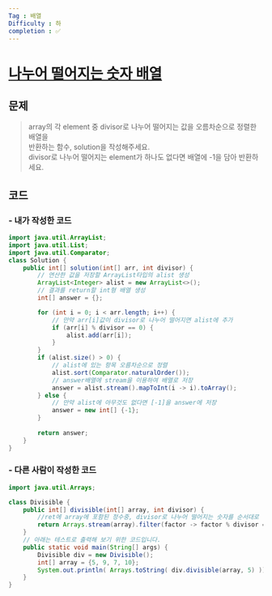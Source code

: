 ```yaml
---
Tag : 배열
Difficulty : 하
completion : ✅
---
```


# [나누어 떨어지는 숫자 배열](https://school.programmers.co.kr/learn/courses/30/lessons/12910)

## 문제

> array의 각 element 중 divisor로 나누어 떨어지는 값을 오름차순으로 정렬한 배열을\
반환하는 함수, solution을 작성해주세요.\
divisor로 나누어 떨어지는 element가 하나도 없다면 배열에 -1을 담아 반환하세요.

## 코드

### - 내가 작성한 코드

```Java
import java.util.ArrayList;
import java.util.List;
import java.util.Comparator;
class Solution {
    public int[] solution(int[] arr, int divisor) {
        // 연산한 값을 저장할 ArrayList타입의 alist 생성 
        ArrayList<Integer> alist = new ArrayList<>();
        // 결과를 return할 int형 배열 생성
        int[] answer = {};

        for (int i = 0; i < arr.length; i++) {
            // 만약 arr[i]값이 divisor로 나누어 떨어지면 alist에 추가
            if (arr[i] % divisor == 0) {
                alist.add(arr[i]);
            }
        }
        if (alist.size() > 0) {
            // alist에 있는 항목 오름차순으로 정렬
            alist.sort(Comparator.naturalOrder());
            // answer배열에 stream을 이용하여 배열로 저장
            answer = alist.stream().mapToInt(i -> i).toArray();
        } else {
            // 만약 alist에 아무것도 없다면 [-1]을 answer에 저장
            answer = new int[] {-1};
        }
        
        return answer;
    }
}
```

### - 다른 사람이 작성한 코드
```Java
import java.util.Arrays;

class Divisible {
    public int[] divisible(int[] array, int divisor) {
        //ret에 array에 포함된 정수중, divisor로 나누어 떨어지는 숫자를 순서대로 넣으세요.
        return Arrays.stream(array).filter(factor -> factor % divisor == 0).toArray();
    }
    // 아래는 테스트로 출력해 보기 위한 코드입니다.
    public static void main(String[] args) {
        Divisible div = new Divisible();
        int[] array = {5, 9, 7, 10};
        System.out.println( Arrays.toString( div.divisible(array, 5) ));
    }
}
```


